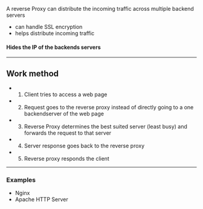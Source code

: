 A reverse Proxy can distribute the incoming traffic across multiple backend servers
- can handle SSL encryption 
- helps distribute incoming traffic
#### Hides the IP of the backends servers

---
## Work method
- 1. Client tries to access a web page
- 2. Request goes to the reverse proxy instead of directly going to a one backendserver of the web page
- 3. Reverse Proxy determines the best suited server (least busy) and forwards the request to that server
- 4. Server response goes back to the reverse proxy
- 5. Reverse proxy responds the client 

---

### Examples 
- Nginx
- Apache HTTP Server